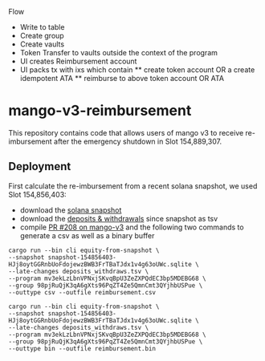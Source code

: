 Flow

- Write to table
- Create group
- Create vaults
- Token Transfer to vaults outside the context of the program
- UI creates Reimbursement account
- UI packs tx with ixs which contain
  ** create token account OR a create idempotent ATA
  ** reimburse to above token account OR ATA

# mango-v3-reimbursement

This repository contains code that allows users of mango v3 to receive re-imbursement after the emergency shutdown in Slot 154,889,307.

## Deployment

First calculate the re-imbursement from a recent solana snapshot, we used Slot 154,856,403:

- download the [solana snapshot](https://drive.google.com/file/d/1nYJjW0n2pSpAOwf7kUR_p-Cj2PpS3kcn/view?usp=sharing)
- download the [deposits & withdrawals](https://docs.google.com/spreadsheets/d/1DwtllQeCw3j9-DjNFgxSk_Gl_L8405W9ExjeqvKVjds/edit#gid=0) since snapshot as tsv
- compile [PR #208 on mango-v3](https://github.com/blockworks-foundation/mango-v3/pull/208) and the following two commands to generate a csv as well as a binary buffer

```
cargo run --bin cli equity-from-snapshot \
--snapshot snapshot-154856403-HJj8oytGGRnbUoFdojewzBWB3FrTBaTJdx1v4g63oUWc.sqlite \
--late-changes deposits_withdraws.tsv \
--program mv3ekLzLbnVPNxjSKvqBpU3ZeZXPQdEC3bp5MDEBG68 \
--group 98pjRuQjK3qA6gXts96PqZT4Ze5QmnCmt3QYjhbUSPue \
--outtype csv --outfile reimbursement.csv

cargo run --bin cli equity-from-snapshot \
--snapshot snapshot-154856403-HJj8oytGGRnbUoFdojewzBWB3FrTBaTJdx1v4g63oUWc.sqlite \
--late-changes deposits_withdraws.tsv \
--program mv3ekLzLbnVPNxjSKvqBpU3ZeZXPQdEC3bp5MDEBG68 \
--group 98pjRuQjK3qA6gXts96PqZT4Ze5QmnCmt3QYjhbUSPue \
--outtype bin --outfile reimbursement.bin
```
